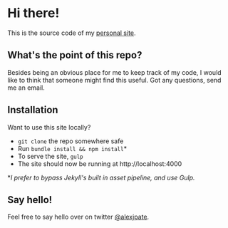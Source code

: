 # Hi there!
This is the source code of my [personal site](https://alexpate.uk).

## What's the point of this repo?
Besides being an obvious place for me to keep track of my code, I would like to think that someone might find this useful. Got any questions, send me an email.

## Installation
Want to use this site locally?

- `git clone` the repo somewhere safe
- Run `bundle install && npm install`* 
- To serve the site, `gulp`
- The site should now be running at http://localhost:4000

**I prefer to bypass Jekyll's built in asset pipeline, and use Gulp.*

## Say hello!
Feel free to say hello over on twitter [@alexjpate](http://twitter.com/alexjpate).